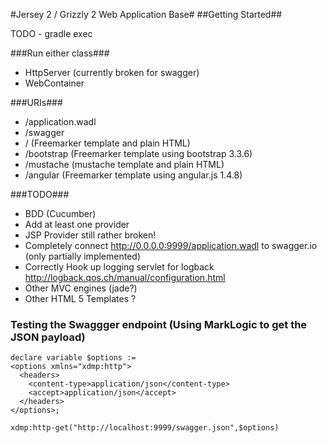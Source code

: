 #Jersey 2 / Grizzly 2 Web Application Base#
##Getting Started##

TODO - gradle exec

###Run either class###
- HttpServer (currently broken for swagger)
- WebContainer

###URIs###
- /application.wadl
- /swagger
- / (Freemarker template and plain HTML)
- /bootstrap (Freemarker template using bootstrap 3.3.6)
- /mustache (mustache template and plain HTML)
- /angular (Freemarker template using angular.js 1.4.8)

###TODO###
- BDD (Cucumber)
- Add at least one provider
- JSP Provider still rather broken!
- Completely connect http://0.0.0.0:9999/application.wadl to swagger.io (only partially implemented)
- Correctly Hook up logging servlet for logback http://logback.qos.ch/manual/configuration.html
- Other MVC engines (jade?)
- Other HTML 5 Templates ?

### Testing the Swaggger endpoint (Using MarkLogic to get the JSON payload) ###
```xquery
declare variable $options := 
<options xmlns="xdmp:http">
  <headers>
    <content-type>application/json</content-type>
    <accept>application/json</accept>
  </headers>
</options>;

xdmp:http-get("http://localhost:9999/swagger.json",$options)
```